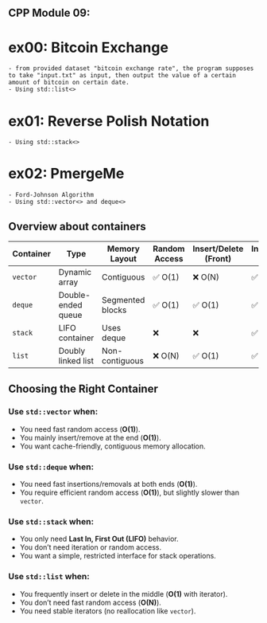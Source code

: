## CPP Module 09:

# ex00: Bitcoin Exchange
    - from provided dataset "bitcoin exchange rate", the program supposes to take "input.txt" as input, then output the value of a certain amount of bitcoin on certain date. 
    - Using std::list<>
# ex01: Reverse Polish Notation
    - Using std::stack<>
# ex02: PmergeMe
    - Ford-Johnson Algorithm
    - Using std::vector<> and deque<>

## Overview about containers

| Container | Type                 | Memory Layout      | Random Access | Insert/Delete (Front) | Insert/Delete (Back) | Insert/Delete (Middle) |
|-----------|----------------------|--------------------|---------------|-----------------------|----------------------|------------------------|
| `vector`  | Dynamic array         | Contiguous        | ✅ O(1)       | ❌ O(N)               | ✅ O(1)              | ❌ O(N)                |
| `deque`   | Double-ended queue    | Segmented blocks  | ✅ O(1)       | ✅ O(1)               | ✅ O(1)              | ❌ O(N)                |
| `stack`   | LIFO container        | Uses deque        | ❌            | ❌                    | ✅ O(1)              | ❌                     |
| `list`    | Doubly linked list    | Non-contiguous    | ❌ O(N)       | ✅ O(1)               | ✅ O(1)              | ✅ O(1) (via iterator) |

## Choosing the Right Container

### Use `std::vector` when:
- You need fast random access (**O(1)**).
- You mainly insert/remove at the end (**O(1)**).
- You want cache-friendly, contiguous memory allocation.

### Use `std::deque` when:
- You need fast insertions/removals at both ends (**O(1)**).
- You require efficient random access (**O(1)**), but slightly slower than `vector`.

### Use `std::stack` when:
- You only need **Last In, First Out (LIFO)** behavior.
- You don’t need iteration or random access.
- You want a simple, restricted interface for stack operations.

### Use `std::list` when:
- You frequently insert or delete in the middle (**O(1)** with iterator).
- You don’t need fast random access (**O(N)**).
- You need stable iterators (no reallocation like `vector`).
